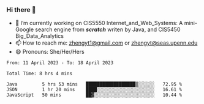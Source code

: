 ### Hi there 👋

<!--
**zhengyt1/zhengyt1** is a ✨ _special_ ✨ repository because its `README.md` (this file) appears on your GitHub profile.

Here are some ideas to get you started:

- 🔭 I’m currently working on ...
- 🌱 I’m currently learning ...
- 👯 I’m looking to collaborate on ...
- 🤔 I’m looking for help with ...
- 💬 Ask me about ...
- 📫 How to reach me: ...
- 😄 Pronouns: ...
- ⚡ Fun fact: ...
-->

- 🔭 I’m currently working on CIS5550 Internet_and_Web_Systems: A mini-Google search engine from ***scratch*** writen by Java, and CIS5450 Big_Data_Analytics
- 📫 How to reach me: zhengyt1@gmail.com or zhengyt@seas.upenn.edu
- 😄 Pronouns: She/Her/Hers



<!--START_SECTION:waka-->

```text
From: 11 April 2023 - To: 18 April 2023

Total Time: 8 hrs 4 mins

Java         5 hrs 53 mins   ██████████████████▒░░░░░░   72.95 %
JSON         1 hr 20 mins    ████░░░░░░░░░░░░░░░░░░░░░   16.61 %
JavaScript   50 mins         ██▓░░░░░░░░░░░░░░░░░░░░░░   10.44 %
```

<!--END_SECTION:waka-->
